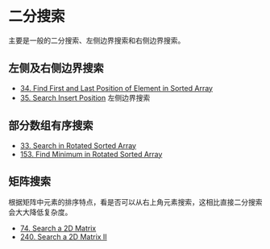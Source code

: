 # 二分搜索

主要是一般的二分搜索、左侧边界搜索和右侧边界搜索。

## 左侧及右侧边界搜索

* [34. Find First and Last Position of Element in Sorted Array](/leetcode/34.%20Find%20First%20and%20Last%20Position%20of%20Element%20in%20Sorted%20Array.md)
* [35. Search Insert Position](/leetcode/35.%20Search%20Insert%20Position.md) 左侧边界搜索

## 部分数组有序搜索

* [33. Search in Rotated Sorted Array](/leetcode/33.%20Search%20in%20Rotated%20Sorted%20Array.md)
* [153. Find Minimum in Rotated Sorted Array](/leetcode/153.%20Find%20Minimum%20in%20Rotated%20Sorted%20Array.md)

## 矩阵搜索

根据矩阵中元素的排序特点，看是否可以从右上角元素搜索，这相比直接二分搜索会大大降低复杂度。

* [74. Search a 2D Matrix](/leetcode/74.%20Search%20a%202D%20Matrix.md)
* [240. Search a 2D Matrix II](/leetcode/240.%20Search%20a%202D%20Matrix%20II.md)

